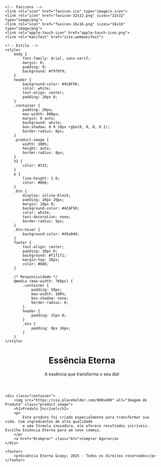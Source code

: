 <!DOCTYPE html>
<html lang="pt-BR">
<head>
    <meta charset="UTF-8">
    <meta name="viewport" content="width=device-width, initial-scale=1.0, maximum-scale=1.0, user-scalable=no">
    <meta name="description" content="Página do Produto Essência Eterna">
    <title>Essência Eterna</title>

    <!-- Favicons -->
    <link rel="icon" href="favicon.ico" type="image/x-icon">
    <link rel="icon" href="favicon-32x32.png" sizes="32x32" type="image/png">
    <link rel="icon" href="favicon-16x16.png" sizes="16x16" type="image/png">
    <link rel="apple-touch-icon" href="apple-touch-icon.png">
    <link rel="manifest" href="site.webmanifest">

    <!-- Estilo -->
    <style>
        body {
            font-family: Arial, sans-serif;
            margin: 0;
            padding: 0;
            background: #f9f9f9;
        }
        header {
            background-color: #4CAF50;
            color: white;
            text-align: center;
            padding: 20px 0;
        }
        .container {
            padding: 20px;
            max-width: 800px;
            margin: 0 auto;
            background: white;
            box-shadow: 0 0 10px rgba(0, 0, 0, 0.1);
            border-radius: 8px;
        }
        .product-image {
            width: 100%;
            height: auto;
            border-radius: 8px;
        }
        h1 {
            color: #333;
        }
        p {
            line-height: 1.6;
            color: #666;
        }
        .btn {
            display: inline-block;
            padding: 10px 20px;
            margin: 10px 0;
            background-color: #4CAF50;
            color: white;
            text-decoration: none;
            border-radius: 5px;
        }
        .btn:hover {
            background-color: #45a049;
        }
        footer {
            text-align: center;
            padding: 10px 0;
            background: #f1f1f1;
            margin-top: 20px;
            color: #888;
        }

        /* Responsividade */
        @media (max-width: 768px) {
            .container {
                padding: 10px;
                max-width: 100%;
                box-shadow: none;
                border-radius: 0;
            }
            header {
                padding: 15px 0;
            }
            .btn {
                padding: 8px 16px;
            }
        }
    </style>
</head>
<body>
    <header>
        <h1>Essência Eterna</h1>
        <p>A essência que transforma o seu dia!</p>
    </header>

    <div class="container">
        <img src="https://via.placeholder.com/800x400" alt="Imagem do Produto" class="product-image">
        <h1>Produto Incrível</h1>
        <p>
            Este produto foi criado especialmente para transformar sua vida. Com ingredientes de alta qualidade 
            e uma fórmula inovadora, ele oferece resultados incríveis. Escolha Essência Eterna para um novo começo.
        </p>
        <a href="#comprar" class="btn">Comprar Agora</a>
    </div>

    <footer>
        <p>Essência Eterna &copy; 2025 - Todos os direitos reservados</p>
    </footer>
</body>
</html>
